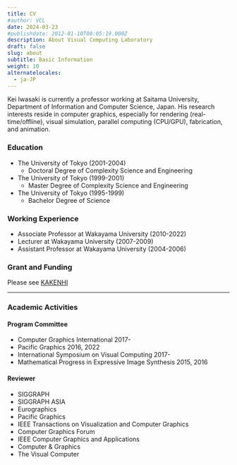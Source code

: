 ```yaml
---
title: CV 
#author: VCL 
date: 2024-03-23 
#publishdate: 2012-01-10T00:05:19.000Z
description: About Visual Computing Laboratory 
draft: false
slug: about
subtitle: Basic Information
weight: 10
alternatelocales:
  - ja-JP
---
```

<script src="https://kit.fontawesome.com/429fe8bdbc.js" crossorigin="anonymous"></script>

Kei Iwasaki is currently a professor working at Saitama University,
Department of Information and Computer Science, Japan.
His research interests reside in computer graphics, especially for 
rendering (real-time/offline), visual simulation, parallel computing (CPU/GPU),
fabrication, and animation.
<br>
<a href="https://scholar.google.com/citations?user=PD3Wd9kAAAAJ&hl=ja"><i class="fa-brands fa-google-scholar fa-xl"></i></a><a href="https://github.com/kiwasaki/"><i class="fa-brands fa-github fa-xl"></i></a>

### Education
- The University of Tokyo (2001-2004)
  - Doctoral Degree of Complexity Science and Engineering
- The University of Tokyo (1999-2001)
  - Master Degree of Complexity Science and Engineering
- The University of Tokyo (1995-1999)
  - Bachelor Degree of Science

### Working Experience
- Associate Professor at Wakayama University (2010-2022)
- Lecturer at Wakayama University (2007-2009)
- Assistant Professor at Wakayama University (2004-2006)

### Grant and Funding
Please see [KAKENHI](https://nrid.nii.ac.jp/en/nrid/1000090379610/)

---
### Academic Activities
#### Program Committee 
- Computer Graphics International 2017-
- Pacific Graphics 2016, 2022
- International Symposium on Visual Computing 2017-
- Mathematical Progress in Expressive Image Synthesis 2015, 2016

#### Reviewer 
- SIGGRAPH
- SIGGRAPH ASIA
- Eurographics
- Pacific Graphics
- IEEE Transactions on Visualization and Computer Graphics
- Computer Graphics Forum
- IEEE Computer Graphics and Applications
- Computer & Graphics
- The Visual Computer 